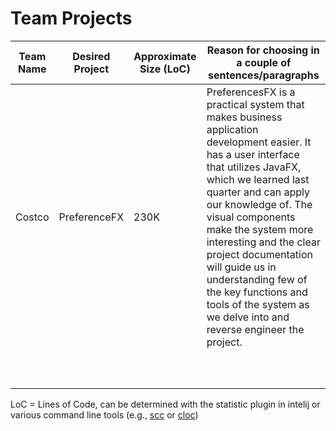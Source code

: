 # Team Projects

| Team Name  | Desired Project | Approximate Size (LoC) | Reason for choosing in a couple of sentences/paragraphs |
|------------|-----------------|------------------------|---------------------------------------------------------|
|Costco            |PreferenceFX                 |230K                        |PreferencesFX is a practical system that makes business application development easier. It has a user interface that utilizes JavaFX, which we learned last quarter and can apply our knowledge of. The visual components make the system more interesting and the clear project documentation will guide us in understanding few of the key functions and tools of the system as we delve into and reverse engineer the project.                                                         |
|            |                 |                        |                                                         |
|            |                 |                        |                                                         |
|            |                 |                        |                                                         |
|            |                 |                        |                                                         |
|            |                 |                        |                                                         |
|            |                 |                        |                                                         |
|            |                 |                        |                                                         |
|            |                 |                        |                                                         |
|            |                 |                        |                                                         |
|            |                 |                        |                                                         |


LoC = Lines of Code, can be determined with the statistic plugin in intelij or various command line tools (e.g., [scc](https://github.com/boyter/scc) or [cloc](https://github.com/AlDanial/cloc))
